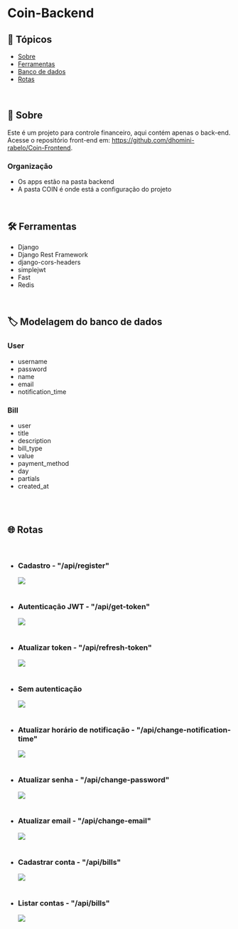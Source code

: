 <h1>Coin-Backend</h1>

<h2>🔗 Tópicos</h2>
<ul>
<li><a href="#about">Sobre</a></li>
<li><a href="#tools">Ferramentas</a></li>
<li><a href="#db">Banco de dados</a></li>
<li><a href="#routes">Rotas</a></li>
</ul>

<br>
<h2 id="about">📖 Sobre</h2>
<p>
    Este é um projeto para controle financeiro, aqui contém apenas o back-end. Acesse o repositório front-end em: <a href="https://github.com/dhomini-rabelo/Coin-Frontend">https://github.com/dhomini-rabelo/Coin-Frontend</a>.
</p>

<h3 id="organization">Organização</h3>
<ul>
<li>
Os apps estão na pasta backend
</li>
<li>
A pasta COIN é onde está a configuração do projeto
</li>
</ul>

<br>
<h2 id="tools">🛠️ Ferramentas</h2>

<ul>
<li>Django</li>
<li>Django Rest Framework</li>
<li>django-cors-headers</li>
<li>simplejwt</li>
<li>Fast</li>
<li>Redis</li>
</ul>

<br>
<h2 id="db">🏷️ Modelagem do banco de dados</h2>

<h3>User</h3>
<ul>
<li>username</li>
<li>password</li>
<li>name</li>
<li>email</li>
<li>notification_time</li>
</ul>

<h3>Bill</h3>
<ul>
<li>user</li>
<li>title</li>
<li>description</li>
<li>bill_type</li>
<li>value</li>
<li>payment_method</li>
<li>day</li>
<li>partials</li>
<li>created_at</li>
</ul>

<br>
<br>
<h2 id="routes">🌐 Rotas</h2>

<ul>


<br>
<li>
    <h3>Cadastro - "/api/register"</h3>
    <img src="./readme/register.gif">
</li>

<br>
<li>
    <h3>Autenticação JWT - "/api/get-token"</h3>
    <img src="./readme/auth.gif">
</li>

<br>
<li>
    <h3>Atualizar token - "/api/refresh-token"</h3>
    <img src="./readme/refresh.gif">
</li>

<br>
<li>
    <h3>Sem autenticação</h3>
    <img src="./readme/status_401.gif">
</li>

<br>
<li>
    <h3>Atualizar horário de notificação - "/api/change-notification-time"</h3>
    <img src="./readme/change_notification_time.gif">
</li>

<br>
<li>
    <h3>Atualizar senha - "/api/change-password"</h3>
    <img src="./readme/change_password.gif">
</li>

<br>
<li>
    <h3>Atualizar email - "/api/change-email"</h3>
    <img src="./readme/change_email.gif">
</li>

<br>
<li>
    <h3>Cadastrar conta - "/api/bills"</h3>
    <img src="./readme/change_email.gif">
</li>

<br>
<li>
    <h3>Listar contas - "/api/bills"</h3>
    <img src="./readme/bills.gif">
</li>



</ul>